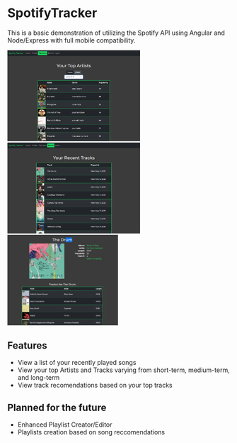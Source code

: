 # SpotifyTracker

This is a basic demonstration of utilizing the Spotify API using Angular and Node/Express with full mobile compatibility.

<img src="./spotify-tracker-top-artists.png" width="300">
<img src="./spotify-tracker-recent.png" width="300">
<img src="./spotify-tracker-recommended.png" width="250">

## Features

- View a list of your recently played songs
- View your top Artists and Tracks varying from short-term, medium-term, and long-term
- View track recomendations based on your top tracks

## Planned for the future

- Enhanced Playlist Creator/Editor
- Playlists creation based on song reccomendations
